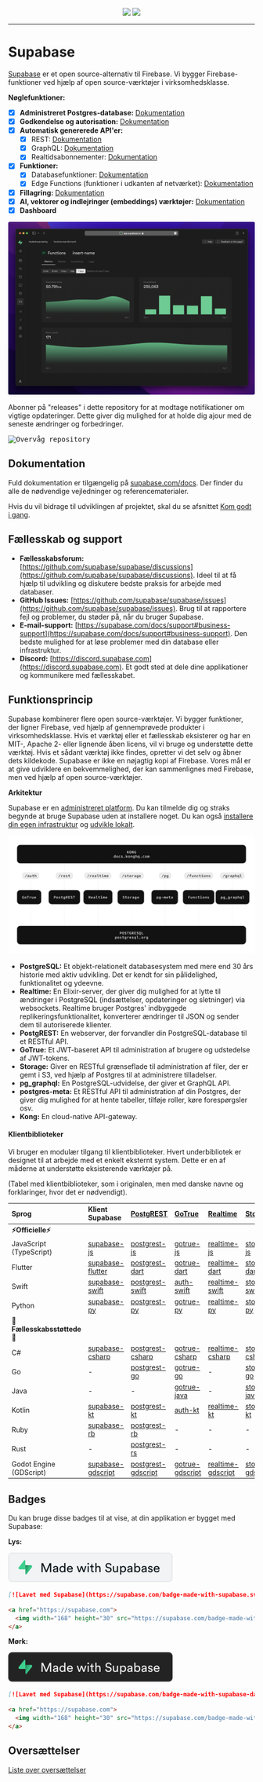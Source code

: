 <p align="center">
<img src="https://user-images.githubusercontent.com/8291514/213727234-cda046d6-28c6-491a-b284-b86c5cede25d.png#gh-light-mode-only">
<img src="https://user-images.githubusercontent.com/8291514/213727225-56186826-bee8-43b5-9b15-86e839d89393.png#gh-dark-mode-only">
</p>

---

# Supabase

[Supabase](https://supabase.com) er et open source-alternativ til Firebase. Vi bygger Firebase-funktioner ved hjælp af open source-værktøjer i virksomhedsklasse.

**Nøglefunktioner:**

- [x] **Administreret Postgres-database:** [Dokumentation](https://supabase.com/docs/guides/database)
- [x] **Godkendelse og autorisation:** [Dokumentation](https://supabase.com/docs/guides/auth)
- [x] **Automatisk genererede API'er:**
    - [x] REST: [Dokumentation](https://supabase.com/docs/guides/api)
    - [x] GraphQL: [Dokumentation](https://supabase.com/docs/guides/graphql)
    - [x] Realtidsabonnementer: [Dokumentation](https://supabase.com/docs/guides/realtime)
- [x] **Funktioner:**
    - [x] Databasefunktioner: [Dokumentation](https://supabase.com/docs/guides/database/functions)
    - [x] Edge Functions (funktioner i udkanten af netværket): [Dokumentation](https://supabase.com/docs/guides/functions)
- [x] **Fillagring:** [Dokumentation](https://supabase.com/docs/guides/storage)
- [x] **AI, vektorer og indlejringer (embeddings) værktøjer:** [Dokumentation](https://supabase.com/docs/guides/ai)
- [x] **Dashboard**

![Supabase Dashboard](https://raw.githubusercontent.com/supabase/supabase/master/apps/www/public/images/github/supabase-dashboard.png)

Abonner på "releases" i dette repository for at modtage notifikationer om vigtige opdateringer. Dette giver dig mulighed for at holde dig ajour med de seneste ændringer og forbedringer.

<kbd><img src="https://raw.githubusercontent.com/supabase/supabase/d5f7f413ab356dc1a92075cb3cee4e40a957d5b1/web/static/watch-repo.gif" alt="Overvåg repository"/></kbd>

## Dokumentation

Fuld dokumentation er tilgængelig på [supabase.com/docs](https://supabase.com/docs). Der finder du alle de nødvendige vejledninger og referencematerialer.

Hvis du vil bidrage til udviklingen af projektet, skal du se afsnittet [Kom godt i gang](./../DEVELOPERS.md).

## Fællesskab og support

*   **Fællesskabsforum:** [https://github.com/supabase/supabase/discussions](https://github.com/supabase/supabase/discussions). Ideel til at få hjælp til udvikling og diskutere bedste praksis for arbejde med databaser.
*   **GitHub Issues:** [https://github.com/supabase/supabase/issues](https://github.com/supabase/supabase/issues). Brug til at rapportere fejl og problemer, du støder på, når du bruger Supabase.
*   **E-mail-support:** [https://supabase.com/docs/support#business-support](https://supabase.com/docs/support#business-support). Den bedste mulighed for at løse problemer med din database eller infrastruktur.
*   **Discord:** [https://discord.supabase.com](https://discord.supabase.com). Et godt sted at dele dine applikationer og kommunikere med fællesskabet.

## Funktionsprincip

Supabase kombinerer flere open source-værktøjer. Vi bygger funktioner, der ligner Firebase, ved hjælp af gennemprøvede produkter i virksomhedsklasse. Hvis et værktøj eller et fællesskab eksisterer og har en MIT-, Apache 2- eller lignende åben licens, vil vi bruge og understøtte dette værktøj. Hvis et sådant værktøj ikke findes, opretter vi det selv og åbner dets kildekode. Supabase er ikke en nøjagtig kopi af Firebase. Vores mål er at give udviklere en bekvemmelighed, der kan sammenlignes med Firebase, men ved hjælp af open source-værktøjer.

**Arkitektur**

Supabase er en [administreret platform](https://supabase.com/dashboard). Du kan tilmelde dig og straks begynde at bruge Supabase uden at installere noget. Du kan også [installere din egen infrastruktur](https://supabase.com/docs/guides/hosting/overview) og [udvikle lokalt](https://supabase.com/docs/guides/local-development).

![Arkitektur](./../apps/docs/public/img/supabase-architecture.svg)

*   **PostgreSQL:** Et objekt-relationelt databasesystem med mere end 30 års historie med aktiv udvikling. Det er kendt for sin pålidelighed, funktionalitet og ydeevne.
*   **Realtime:** En Elixir-server, der giver dig mulighed for at lytte til ændringer i PostgreSQL (indsættelser, opdateringer og sletninger) via websockets. Realtime bruger Postgres' indbyggede replikeringsfunktionalitet, konverterer ændringer til JSON og sender dem til autoriserede klienter.
*   **PostgREST:** En webserver, der forvandler din PostgreSQL-database til et RESTful API.
*   **GoTrue:** Et JWT-baseret API til administration af brugere og udstedelse af JWT-tokens.
*   **Storage:** Giver en RESTful grænseflade til administration af filer, der er gemt i S3, ved hjælp af Postgres til at administrere tilladelser.
*   **pg_graphql:** En PostgreSQL-udvidelse, der giver et GraphQL API.
*   **postgres-meta:** Et RESTful API til administration af din Postgres, der giver dig mulighed for at hente tabeller, tilføje roller, køre forespørgsler osv.
*   **Kong:** En cloud-native API-gateway.

#### Klientbiblioteker

Vi bruger en modulær tilgang til klientbiblioteker. Hvert underbibliotek er designet til at arbejde med et enkelt eksternt system. Dette er en af måderne at understøtte eksisterende værktøjer på.

(Tabel med klientbiblioteker, som i originalen, men med danske navne og forklaringer, hvor det er nødvendigt).

| Sprog                       | Klient Supabase                                                     | [PostgREST](https://www.postgresql.org/)                                                                         | [GoTrue](https://github.com/supabase/gotrue)                                                                                | [Realtime](https://github.com/supabase/realtime)                                                                              | [Storage](https://github.com/supabase/storage-api)                                                                                 | Functions                                                                               |
| :-------------------------- | :------------------------------------------------------------------ | :-------------------------------------------------------------------------------- | :------------------------------------------------------------------------------------ | :----------------------------------------------------------------------------------- | :-------------------------------------------------------------------------------------- | :----------------------------------------------------------------------------------- |
| **⚡️Officielle⚡️**      |                                                                     |                                                                                   |                                                                                      |                                                                                     |                                                                                        |                                                                                      |
| JavaScript (TypeScript)     | [supabase-js](https://github.com/supabase/supabase-js)               | [postgrest-js](https://github.com/supabase/postgrest-js)                             | [gotrue-js](https://github.com/supabase/gotrue-js)                                     | [realtime-js](https://github.com/supabase/realtime-js)                                 | [storage-js](https://github.com/supabase/storage-js)                                   | [functions-js](https://github.com/supabase/functions-js)                             |
| Flutter                     | [supabase-flutter](https://github.com/supabase/supabase-flutter)     | [postgrest-dart](https://github.com/supabase/postgrest-dart)                         | [gotrue-dart](https://github.com/supabase/gotrue-dart)                                 | [realtime-dart](https://github.com/supabase/realtime-dart)                             | [storage-dart](https://github.com/supabase/storage-dart)                               | [functions-dart](https://github.com/supabase/functions-dart)                         |
| Swift                      | [supabase-swift](https://github.com/supabase/supabase-swift)          | [postgrest-swift](https://github.com/supabase/supabase-swift/tree/main/Sources/PostgREST) | [auth-swift](https://github.com/supabase/supabase-swift/tree/main/Sources/Auth)     | [realtime-swift](https://github.com/supabase/supabase-swift/tree/main/Sources/Realtime) | [storage-swift](https://github.com/supabase/supabase-swift/tree/main/Sources/Storage) | [functions-swift](https://github.com/supabase/supabase-swift/tree/main/Sources/Functions) |
| Python                      | [supabase-py](https://github.com/supabase/supabase-py)               | [postgrest-py](https://github.com/supabase/postgrest-py)                             | [gotrue-py](https://github.com/supabase/gotrue-py)                                     | [realtime-py](https://github.com/supabase/realtime-py)                                 | [storage-py](https://github.com/supabase/storage-py)                                   | [functions-py](https://github.com/supabase/functions-py)                             |
| **💚Fællesskabsstøttede💚** |                                                                     |                                                                                   |                                                                                      |                                                                                     |                                                                                        |                                                                                      |
| C#                          | [supabase-csharp](https://github.com/supabase-community/supabase-csharp) | [postgrest-csharp](https://github.com/supabase-community/postgrest-csharp)           | [gotrue-csharp](https://github.com/supabase-community/gotrue-csharp)                 | [realtime-csharp](https://github.com/supabase-community/realtime-csharp)             | [storage-csharp](https://github.com/supabase-community/storage-csharp)                 | [functions-csharp](https://github.com/supabase-community/functions-csharp)           |
| Go                          | -                                                                   | [postgrest-go](https://github.com/supabase-community/postgrest-go)                     | [gotrue-go](https://github.com/supabase-community/gotrue-go)                           | -                                                                                   | [storage-go](https://github.com/supabase-community/storage-go)                       | [functions-go](https://github.com/supabase-community/functions-go)                   |
| Java                        | -                                                                   | -                                                                                   | [gotrue-java](https://github.com/supabase-community/gotrue-java)                       | -                                                                                   | [storage-java](https://github.com/supabase-community/storage-java)                   | -                                                                                   |
| Kotlin                      | [supabase-kt](https://github.com/supabase-community/supabase-kt)       | [postgrest-kt](https://github.com/supabase-community/supabase-kt/tree/master/Postgrest) | [auth-kt](https://github.com/supabase-community/supabase-kt/tree/master/Auth)         | [realtime-kt](https://github.com/supabase-community/supabase-kt/tree/master/Realtime)   | [storage-kt](https://github.com/supabase-community/supabase-kt/tree/master/Storage)   | [functions-kt](https://github.com/supabase-community/supabase-kt/tree/master/Functions) |
| Ruby                      | [supabase-rb](https://github.com/supabase-community/supabase-rb)      |      [postgrest-rb](https://github.com/supabase-community/postgrest-rb)                                                                             |    -                                                                                  |        -                                                                            |     -                                                                                 |          -                                                                          |
| Rust                      |      -                                                                 |       [postgrest-rs](https://github.com/supabase-community/postgrest-rs)                                                                            |      -                                                                                 |       -                                                                             |       -                                                                                |         -                                                                           |
| Godot Engine (GDScript)      |   [supabase-gdscript](https://github.com/supabase-community/godot-engine.supabase)                                                                  |        [postgrest-gdscript](https://github.com/supabase-community/postgrest-gdscript)                                                                            |        [gotrue-gdscript](https://github.com/supabase-community/gotrue-gdscript)                                                                                |    [realtime-gdscript](https://github.com/supabase-community/realtime-gdscript)                                                                                  |         [storage-gdscript](https://github.com/supabase-community/storage-gdscript)                                                                                 |  [functions-gdscript](https://github.com/supabase-community/functions-gdscript)                                                                                       |

## Badges

Du kan bruge disse badges til at vise, at din applikation er bygget med Supabase:

**Lys:**

![Lavet med Supabase](./../apps/www/public/badge-made-with-supabase.svg)

```md
[![Lavet med Supabase](https://supabase.com/badge-made-with-supabase.svg)](https://supabase.com)
```

```html
<a href="https://supabase.com">
  <img width="168" height="30" src="https://supabase.com/badge-made-with-supabase.svg" alt="Lavet med Supabase" />
</a>
```

**Mørk:**

![Lavet med Supabase (mørk version)](./../apps/www/public/badge-made-with-supabase-dark.svg)

```md
[![Lavet med Supabase](https://supabase.com/badge-made-with-supabase-dark.svg)](https://supabase.com)
```

```html
<a href="https://supabase.com">
  <img width="168" height="30" src="https://supabase.com/badge-made-with-supabase-dark.svg" alt="Lavet med Supabase" />
</a>
```

## Oversættelser

[Liste over oversættelser](./languages.md)

